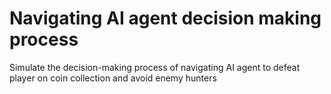 # Navigating AI agent decision making process
Simulate the decision-making process of navigating AI agent to defeat player on coin collection and avoid enemy hunters 
